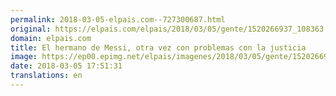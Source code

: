```yaml
---
permalink: 2018-03-05-elpais.com--727300687.html
original: https://elpais.com/elpais/2018/03/05/gente/1520266937_108363.html#?ref=rss&format=simple&link=link
domain: elpais.com
title: El hermano de Messi, otra vez con problemas con la justicia
image: https://ep00.epimg.net/elpais/imagenes/2018/03/05/gente/1520266937_108363_1520267740_rrss_normal.jpg
date: 2018-03-05 17:51:31
translations: en
---
```


